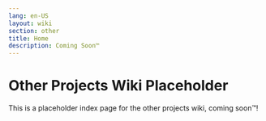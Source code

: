 ```yaml
---
lang: en-US
layout: wiki
section: other
title: Home
description: Coming Soon™
---
```

# Other Projects Wiki Placeholder

This is a placeholder index page for the other projects wiki, coming soon™!
